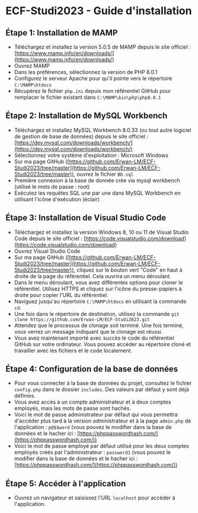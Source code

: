 # ECF-Studi2023 - Guide d'installation

## Étape 1: Installation de MAMP

- Téléchargez et installez la version 5.0.5 de MAMP depuis le site officiel : [https://www.mamp.info/en/downloads/](https://www.mamp.info/en/downloads/)
- Ouvrez MAMP
- Dans les préférences, sélectionnez la version de PHP 8.0.1
- Configurez le serveur Apache pour qu'il pointe vers le répertoire `C:\MAMP\htdocs`
- Récupérez le fichier `php.ini` depuis mon référentiel GitHub pour remplacer le fichier existant dans `C:\MAMP\bin\php\php8.0.1`

## Étape 2: Installation de MySQL Workbench

- Téléchargez et installez MySQL Workbench 8.0.33 (ou tout autre logiciel de gestion de base de données) depuis le site officiel : [https://dev.mysql.com/downloads/workbench/](https://dev.mysql.com/downloads/workbench/)
- Sélectionnez votre système d'exploitation : Microsoft Windows
- Sur ma page GitHub ([https://github.com/Erwan-LM/ECF-Studi2023/tree/master](https://github.com/Erwan-LM/ECF-Studi2023/tree/master)), ouvrez le fichier `BD.sql`
- Première connexion à la base de donnée crée via mysql workbench (utilisé le mots de passe : root)
- Exécutez les requêtes SQL une par une dans MySQL Workbench en utilisant l'icône d'exécution (éclair)

## Étape 3: Installation de Visual Studio Code

- Téléchargez et installez la version Windows 8, 10 ou 11 de Visual Studio Code depuis le site officiel : [https://code.visualstudio.com/download](https://code.visualstudio.com/download)
- Ouvrez Visual Studio Code
- Sur ma page GitHub ([https://github.com/Erwan-LM/ECF-Studi2023/tree/master](https://github.com/Erwan-LM/ECF-Studi2023/tree/master)), cliquez sur le bouton vert "Code" en haut à droite de la page du référentiel. Cela ouvrira un menu déroulant.
- Dans le menu déroulant, vous avez différentes options pour cloner le référentiel. Utilisez HTTPS et cliquez sur l'icône du presse-papiers à droite pour copier l'URL du référentiel.
- Naviguez jusqu'au répertoire `C:\MAMP\htdocs` en utilisant la commande `cd`.
- Une fois dans le répertoire de destination, utilisez la commande `git clone https://github.com/Erwan-LM/ECF-Studi2023.git`
- Attendez que le processus de clonage soit terminé. Une fois terminé, vous verrez un message indiquant que le clonage est réussi.
- Vous avez maintenant importé avec succès le code du référentiel GitHub sur votre ordinateur. Vous pouvez accéder au répertoire cloné et travailler avec les fichiers et le code localement.

## Étape 4: Configuration de la base de données

- Pour vous connecter à la base de données du projet, consultez le fichier `config.php` dans le dossier `includes`. Des valeurs par défaut y sont déjà définies.
- Vous avez accès à un compte administrateur et à deux comptes employés, mais les mots de passe sont hachés.
- Voici le mot de passe administrateur par défaut qui vous permettra d'accéder plus tard à la version administrateur et à la page `admin.php` de l'application : `p@$$word` (vous pouvez le modifier dans la base de données et le hacher ici : [https://phppasswordhash.com/](https://phppasswordhash.com/))
- Voici le mot de passe employé par défaut utilisé pour les deux comptes employés créés par l'administrateur : `password1` (vous pouvez le modifier dans la base de données et le hacher ici : [https://phppasswordhash.com/](https://phppasswordhash.com/))

## Étape 5: Accéder à l'application

- Ouvrez un navigateur et saisissez l'URL `localhost` pour accéder à l'application.

 

